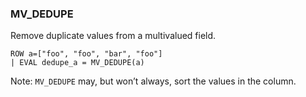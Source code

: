 <!--
This is generated by ESQL’s AbstractFunctionTestCase. Do no edit it. See ../README.md for how to regenerate it.
-->

### MV_DEDUPE
Remove duplicate values from a multivalued field.

```esql
ROW a=["foo", "foo", "bar", "foo"]
| EVAL dedupe_a = MV_DEDUPE(a)
```
Note: `MV_DEDUPE` may, but won’t always, sort the values in the column.
